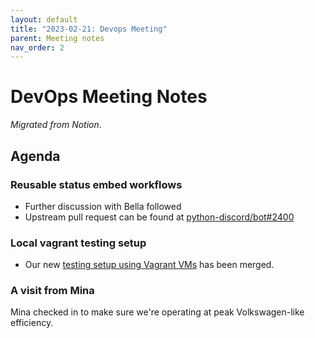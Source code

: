 ```yaml
---
layout: default
title: "2023-02-21: Devops Meeting"
parent: Meeting notes
nav_order: 2
---
```


# DevOps Meeting Notes

*Migrated from Notion*.

## Agenda

### Reusable status embed workflows

- Further discussion with Bella followed
- Upstream pull request can be found at
  [python-discord/bot#2400](https://github.com/python-discord/bot/pull/2400)

### Local vagrant testing setup

- Our new [testing setup using Vagrant
  VMs](https://github.com/python-discord/infra/pull/78) has been merged.

### A visit from Mina

Mina checked in to make sure we're operating at peak Volkswagen-like
efficiency.


<!-- vim: set textwidth=80 sw=2 ts=2: -->

